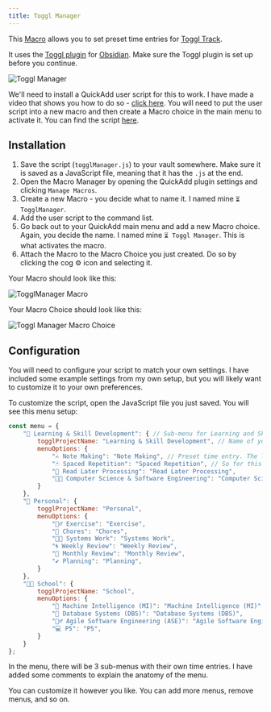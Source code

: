 ```yaml
---
title: Toggl Manager
---
```


This [Macro](../Choices/MacroChoice.md) allows you to set preset time entries for [Toggl Track](https://track.toggl.com).

It uses the [Toggl plugin](https://github.com/mcndt/obsidian-toggl-integration) for [Obsidian](https://obsidian.md). Make sure the Toggl plugin is set up before you continue.

![Toggl Manager](../Images/TogglManager.gif)

We'll need to install a QuickAdd user script for this to work. I have made a video that shows you how to do so - [click here](https://www.youtube.com/watch?v=gYK3VDQsZJo&t=1730s).
You will need to put the user script into a new macro and then create a Macro choice in the main menu to activate it.
You can find the script [here](./Attachments/togglManager.js).

## Installation
1. Save the script (`togglManager.js`) to your vault somewhere. Make sure it is saved as a JavaScript file, meaning that it has the `.js` at the end.
2. Open the Macro Manager by opening the QuickAdd plugin settings and clicking `Manage Macros`.
3. Create a new Macro - you decide what to name it. I named mine ``⏳ TogglManager``.
4. Add the user script to the command list.
5. Go back out to your QuickAdd main menu and add a new Macro choice. Again, you decide the name. I named mine ``⏳ Toggl Manager``. This is what activates the macro.
6. Attach the Macro to the Macro Choice you just created. Do so by clicking the cog ⚙ icon and selecting it.

Your Macro should look like this:

![TogglManager Macro](../Images/TogglManagerMacro.png)

Your Macro Choice should look like this: 

![Toggl Manager Macro Choice](../Images/TogglManagerMacroChoice.png)

## Configuration
You will need to configure your script to match your own settings. I have included some example settings from my own setup, but you will likely want to customize it to your own preferences.

To customize the script, open the JavaScript file you just saved. You will see this menu setup:
````js
const menu = {
    "🧠 Learning & Skill Development": { // Sub-menu for Learning and Skill Development
        togglProjectName: "Learning & Skill Development", // Name of your corresponding Toggl project
        menuOptions: {
            "✍ Note Making": "Note Making", // Preset time entry. The left part is what's displayed, and the right part is what Toggl gets.
            "🃏 Spaced Repetition": "Spaced Repetition", // So for this one, I would see '🃏 Spaced Repetition' in my menu, but Toggl would receive 'Spaced Repetition' as the entry.
            "📖 Read Later Processing": "Read Later Processing",
            "👨‍💻 Computer Science & Software Engineering": "Computer Science & Software Engineering",
        }
    },
    "🤴 Personal": {
        togglProjectName: "Personal",
        menuOptions: {
            "🏋️‍♂️ Exercise": "Exercise",
            "🧹 Chores": "Chores",
            "👨‍🔬 Systems Work": "Systems Work",
            "🌀 Weekly Review": "Weekly Review",
            "📆 Monthly Review": "Monthly Review",
            "✔ Planning": "Planning",
        }
    },
    "👨‍🎓 School": {
        togglProjectName: "School",
        menuOptions: {
            "🧠 Machine Intelligence (MI)": "Machine Intelligence (MI)",
            "💾 Database Systems (DBS)": "Database Systems (DBS)",
            "🏃‍♂ Agile Software Engineering (ASE)": "Agile Software Engineering (ASE)",
            "💻 P5": "P5",
        }
    }
};
````

In the menu, there will be 3 sub-menus with their own time entries. I have added some comments to explain the anatomy of the menu.

You can customize it however you like. You can add more menus, remove menus, and so on.
